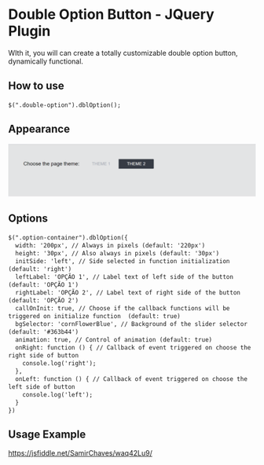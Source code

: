 # Double Option Button - JQuery Plugin
WIth it, you will can create a totally customizable double option button, dynamically functional.

## How to use

    $(".double-option").dblOption();

## Appearance

![Double Option - Appearance](images/Buntto%20Appearance.png)

## Options
    $(".option-container").dblOption({
      width: '200px', // Always in pixels (default: '220px')
      height: '30px', // Also always in pixels (default: '30px')
      initSide: 'left', // Side selected in function initialization (default: 'right')
      leftLabel: 'OPÇÃO 1', // Label text of left side of the button (default: 'OPÇÃO 1')
      rightLabel: 'OPÇÃO 2', // Label text of right side of the button (default: 'OPÇÃO 2')
      callOnInit: true, // Choose if the callback functions will be triggered on initialize function  (default: true)
      bgSelector: 'cornFlowerBlue', // Background of the slider selector  (default: '#363b44')
      animation: true, // Control of animation (default: true)
      onRight: function () { // Callback of event triggered on choose the right side of button
        console.log('right');
      },
      onLeft: function () { // Callback of event triggered on choose the left side of button
        console.log('left');
      }
    })
    
## Usage Example
https://jsfiddle.net/SamirChaves/waq42Lu9/
